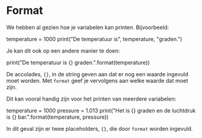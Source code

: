 # Format

We hebben al gezien hoe je variabelen kan printen. Bijvoorbeeld:

  temperature = 1000
  print("De temperatuur is", temperature, "graden.")

Je kan dit ook op een andere manier te doen:

  print("De temperatuur is {} graden.".format(temperature))

De accolades, `{}`, in de string geven aan dat er nog een waarde ingevuld moet worden. Met `format` geef je vervolgens aan welke waarde dat moet zijn.

Dit kan vooral handig zijn voor het printen van meerdere variabelen:

  temperature = 1000
  pressure = 1.013
  print("Het is {} graden en de luchtdruk is {} bar.".format(temperature, pressure))

In dit geval zijn er twee placeholders, `{}`, die door `format` worden ingevuld. 

